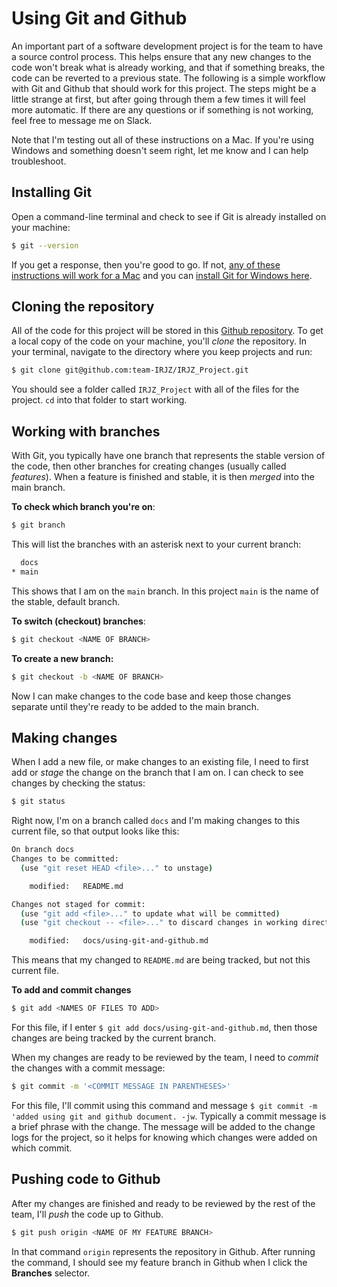 # Using Git and Github

An important part of a software development project is for the team to have a source control process. This helps ensure that any new changes to the code won't break what is already working, and that if something breaks, the code can be reverted to a previous state. The following is a simple workflow with Git and Github that should work for this project. The steps might be a little strange at first, but after going through them a few times it will feel more automatic. If there are any questions or if something is not working, feel free to message me on Slack.

Note that I'm testing out all of these instructions on a Mac. If you're using Windows and something doesn't seem right, let me know and I can help troubleshoot.

## Installing Git

Open a command-line terminal and check to see if Git is already installed on your machine:
```bash
$ git --version
```

If you get a response, then you're good to go. If not, [any of these instructions will work for a Mac](https://www.atlassian.com/git/tutorials/install-git) and you can [install Git for Windows here](https://git-scm.com/download/win).

## Cloning the repository

All of the code for this project will be stored in this [Github repository](https://github.com/team-IRJZ/IRJZ_Project). To get a local copy of the code on your machine, you'll _clone_ the repository. In your terminal, navigate to the directory where you keep projects and run:
```bash
$ git clone git@github.com:team-IRJZ/IRJZ_Project.git
```

You should see a folder called `IRJZ_Project` with all of the files for the project. `cd` into that folder to start working.

## Working with branches

With Git, you typically have one branch that represents the stable version of the code, then other branches for creating changes (usually called _features_). When a feature is finished and stable, it is then _merged_ into the main branch.

__To check which branch you're on__:
```bash
$ git branch
```

This will list the branches with an asterisk next to your current branch:
```bash
  docs
* main
```

This shows that I am on the `main` branch. In this project `main` is the name of the stable, default branch. 

__To switch (checkout) branches__:
```bash
$ git checkout <NAME OF BRANCH>
```

__To create a new branch:__
```bash
$ git checkout -b <NAME OF BRANCH>
```

Now I can make changes to the code base and keep those changes separate until they're ready to be added to the main branch.

## Making changes

When I add a new file, or make changes to an existing file, I need to first add or _stage_ the change on the branch that I am on. I can check to see changes by checking the status:
```bash
$ git status
```

Right now, I'm on a branch called `docs` and I'm making changes to this current file, so that output looks like this:
```bash
On branch docs
Changes to be committed:
  (use "git reset HEAD <file>..." to unstage)

	modified:   README.md

Changes not staged for commit:
  (use "git add <file>..." to update what will be committed)
  (use "git checkout -- <file>..." to discard changes in working directory)

	modified:   docs/using-git-and-github.md
```

This means that my changed to `README.md` are being tracked, but not this current file.

__To add and commit changes__
```bash
$ git add <NAMES OF FILES TO ADD>
```

For this file, if I enter `$ git add docs/using-git-and-github.md`, then those changes are being tracked by the current branch.

When my changes are ready to be reviewed by the team, I need to _commit_ the changes with a commit message:
```bash
$ git commit -m '<COMMIT MESSAGE IN PARENTHESES>'
```

For this file, I'll commit using this command and message `$ git commit -m 'added using git and github document. -jw`. Typically a commit message is a brief phrase with the change. The message will be added to the change logs for the project, so it helps for knowing which changes were added on which commit.

## Pushing code to Github

After my changes are finished and ready to be reviewed by the rest of the team, I'll _push_ the code up to Github.
```bash
$ git push origin <NAME OF MY FEATURE BRANCH>
```

In that command `origin` represents the repository in Github. After running the command, I should see my feature branch in Github when I click the __Branches__ selector.

